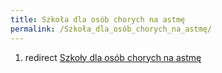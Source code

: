 ```yaml
---
title: Szkoła dla osób chorych na astmę
permalink: /Szkoła_dla_osób_chorych_na_astmę/
---
```


1.  redirect [Szkoły dla osób chorych na astmę](/Szkoły_dla_osób_chorych_na_astmę "wikilink")
